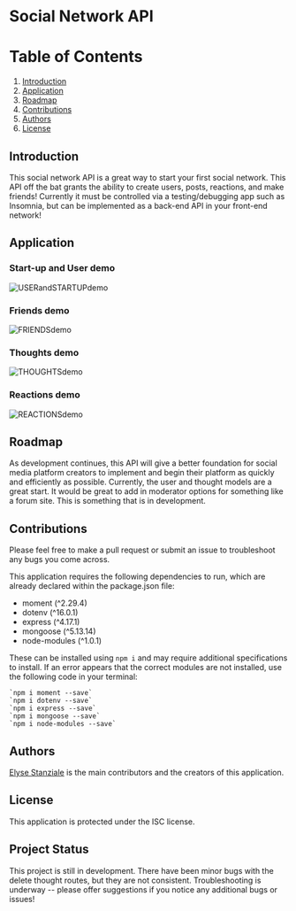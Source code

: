 # Social Network API
# Table of Contents
1. [Introduction](#introduction)
2. [Application](#application)
3. [Roadmap](#roadmap)
4. [Contributions](#contributions)
5. [Authors](#authors)
6. [License](#license)


## <a id="introduction">Introduction</a>
This social network API is a great way to start your first social network. This API off the bat grants the ability to create users, posts, reactions, and make friends! Currently it must be controlled via a testing/debugging app such as Insomnia, but can be implemented as a back-end API in your front-end network!

## <a id="application">Application</a>

### Start-up and User demo
![USERandSTARTUPdemo](https://user-images.githubusercontent.com/95983252/179421787-7a1b09dd-9c08-4b46-9e01-5890d26186e1.gif)

### Friends demo
![FRIENDSdemo](https://user-images.githubusercontent.com/95983252/179421781-39638aac-fba7-43d0-8d0b-9f57067603ec.gif)

### Thoughts demo
![THOUGHTSdemo](https://user-images.githubusercontent.com/95983252/179421798-ffd763f7-d00e-4f4c-9412-becbace8ff33.gif)

### Reactions demo
![REACTIONSdemo](https://user-images.githubusercontent.com/95983252/179421814-f97e8077-89eb-461d-8b76-1b3a13309db0.gif)


## <a id="roadmap">Roadmap</a>
As development continues, this API will give a better foundation for social media platform creators to implement and begin their platform as quickly and efficiently as possible. Currently, the user and thought models are a great start. It would be great to add in moderator options for something like a forum site. This is something that is in development.

## <a id="contributions">Contributions</a>
Please feel free to make a pull request or submit an issue to troubleshoot any bugs you come across.

This application requires the following dependencies to run, which are already declared within the package.json file:
* moment (^2.29.4)
* dotenv (^16.0.1)
* express (^4.17.1)
* mongoose (^5.13.14)
* node-modules (^1.0.1)

These can be installed using `npm i` and may require additional specifications to install. If an error appears that the correct modules are not installed, use the following code in your terminal:

    `npm i moment --save`
    `npm i dotenv --save`
    `npm i express --save`
    `npm i mongoose --save`
    `npm i node-modules --save`

## <a id="authors">Authors</a>
[Elyse Stanziale](https://github.com/elystanz) is the main contributors and the creators of this application.

## <a id="license">License</a>
This application is protected under the ISC license.

## <a id=#status>Project Status</a>
This project is still in development. There have been minor bugs with the delete thought routes, but they are not consistent. Troubleshooting is underway -- please offer suggestions if you notice any additional bugs or issues!
